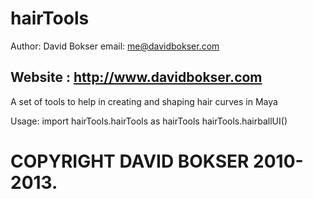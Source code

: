 hairTools
=========
Author: David Bokser
email: me@davidbokser.com

Website : http://www.davidbokser.com
------------------------------------------

A set of tools to help in creating and shaping hair curves in Maya

Usage:
import hairTools.hairTools as hairTools
hairTools.hairballUI()

COPYRIGHT DAVID BOKSER 2010-2013.
================================================================
